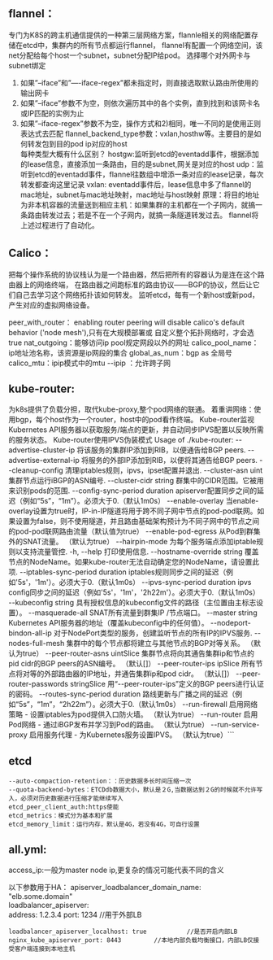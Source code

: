
## flannel：

  专门为K8S的跨主机通信提供的一种第三层网络方案，flannle相关的网络配置存储在etcd中，集群内的所有节点都运行flannel，
flannel有配置一个网络空间，该net分配给每个host一个subnet，subnet分配IP给pod。
选择哪个对外网卡与subnet绑定
1) 如果”–iface”和”—-iface-regex”都未指定时，则直接选取默认路由所使用的输出网卡
2) 如果”–iface”参数不为空，则依次遍历其中的各个实例，直到找到和该网卡名或IP匹配的实例为止
3) 如果”–iface-regex”参数不为空，操作方式和2)相同，唯一不同的是使用正则表达式去匹配
flannel_backend_type参数：vxlan,hosthw等。主要目的是如何转发包到目的pod ip对应的host   
  每种类型大概有什么区别？
    hostgw:监听到etcd的eventadd事件，根据添加的lease信息，直接添加一条路由，目的是subnet,网关是对应的host
    udp：监听到etcd的eventadd事件，flannel往数组中增添一条对应的lease记录，每次转发都查询这里记录
    vxlan: eventadd事件后，lease信息中多了flannel的mac地址，subnet与mac地址映射，mac地址与host映射
原理：将目的地址为非本机容器的流量送到相应主机：如果集群的主机都在一个子网内，就搞一条路由转发过去；若是不在一个子网内，就搞一条隧道转发过去。
flannel将上述过程进行了自动化。


## Calico：

  把每个操作系统的协议栈认为是一个路由器，然后把所有的容器认为是连在这个路由器上的网络终端，
  在路由器之间跑标准的路由协议——BGP的协议，然后让它们自己去学习这个网络拓扑该如何转发。
  监听etcd，每有一个新host或新pod，产生对应的虚拟网络设备。
  
  peer_with_router： enabling router peering will disable calico's default behavior ('node mesh'),只有在大规模部署或
  自定义整个拓扑网络时，才会选true
  nat_outgoing：能够访问ip pool规定网段以外的网址
  calico_pool_name：ip地址池名称，该资源是ip网段的集合
  global_as_num：bgp as 全局号
  calico_mtu：ipip模式中的mtu
    --ipip ：允许跨子网
    
## kube-router:

  为k8s提供了负载分担，取代kube-proxy,整个pod网络的联通。
  着重讲网络：使用bgp，每个host作为一个router，host中的pod看作终端。
  Kube-router监视Kubernetes API服务器以获取服务/端点的更新，并自动同步IPVS配置以反映所需的服务状态。 Kube-router使用IPVS伪装模式
Usage of ./kube-router:
      --advertise-cluster-ip                将该服务的集群IP添加到RIB，以便通告给BGP peers.
      --advertise-external-ip               将服务的外部IP添加到RIB，以便将其通告给BGP peers.
      --cleanup-config                      清理iptables规则，ipvs，ipset配置并退出.
      --cluster-asn uint                    集群节点运行iBGP的ASN编号.
      --cluster-cidr string                 群集中的CIDR范围。它被用来识别pods的范围.
      --config-sync-period duration         apiserver配置同步之间的延迟（例如“5s”，“1m”）。必须大于0.（默认1m0s）
      --enable-overlay                      当enable-overlay设置为true时，IP-in-IP隧道将用于跨不同子网中节点的pod-pod联网。如果设置为false，则不使用隧道，并且路由基础架构预计为不同子网中的节点之间的pod-pod联网路由流量（默认值为true）
      --enable-pod-egress                   从Pod到群集外的SNAT流量。 （默认为true）
      --hairpin-mode                        为每个服务端点添加iptable规则以支持流量管控.
  -h, --help                                打印使用信息.
      --hostname-override string            覆盖节点的NodeName。如果kube-router无法自动确定您的NodeName，请设置此项.
      --iptables-sync-period duration       iptables规则同步之间的延迟（例如'5s'，'1m'）。必须大于0.（默认1m0s）
      --ipvs-sync-period duration           ipvs config同步之间的延迟（例如'5s'，'1m'，'2h22m'）。必须大于0.（默认1m0s）
      --kubeconfig string                   具有授权信息的kubeconfig文件的路径（主位置由主标志设置）。
      --masquerade-all                      SNAT所有流量到群集IP /节点端口。
      --master string                       Kubernetes API服务器的地址（覆盖kubeconfig中的任何值）。
      --nodeport-bindon-all-ip              对于NodePort类型的服务，创建监听节点的所有IP的IPVS服务.
      --nodes-full-mesh                     集群中的每个节点都将建立与其他节点的BGP对等关系。 （默认为true）
      --peer-router-asns uintSlice          集群节点将向其通告集群ip和节点的pid cidr的BGP peers的ASN编号。 （默认[]）
      --peer-router-ips ipSlice             所有节点将对等的外部路由器的IP地址，并通告集群ip和pod cidr。 （默认[]）
      --peer-router-passwords stringSlice   用“--peer-router-ips”定义的BGP peers进行认证的密码。
      --routes-sync-period duration         路线更新与广播之间的延迟（例如“5s”，“1m”，“2h22m”）。必须大于0.（默认1m0s）
      --run-firewall                        启用网络策略 - 设置iptables为pod提供入口防火墙。 （默认为true）
      --run-router                          启用Pod网络 - 通过iBGP发布并学习到Pod的路由。 （默认为true）
      --run-service-proxy                   启用服务代理 - 为Kubernetes服务设置IPVS。 （默认为true）```
      
      
  ## etcd
  
    --auto-compaction-retention：：历史数据多长时间压缩一次
    --quota-backend-bytes：ETCDdb数据大小，默认是２G,当数据达到２G的时候就不允许写入，必须对历史数据进行压缩才能继续写入
    etcd_peer_client_auth:https使能
    etcd_metrics：模式分为基本和扩展
    etcd_memory_limit：运行内存，默认是4G，若没有4G，可自行设置
   
   
   ## all.yml: 
   access_ip:一般为master node ip,更复杂的情况可能代表不同的含义
   
   以下参数用于HA：
   apiserver_loadbalancer_domain_name: "elb.some.domain"  
    loadbalancer_apiserver:   
      address: 1.2.3.4
      port: 1234
      //用于外部LB
      
    loadbalancer_apiserver_localhost: true           //是否开启内部LB
    nginx_kube_apiserver_port: 8443         //本地内部负载均衡接口，内部LB仅接受客户端连接到本地主机
   
    
   
